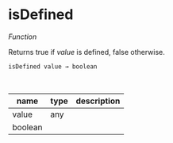 # isDefined

_Function_

Returns true if _value_ is defined, false otherwise.

<pre><code>isDefined value &rarr; boolean</code></pre>
<br>

| name | type | description |
|------|------|-------------|
|value|any||
|boolean|||


